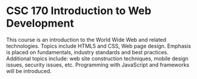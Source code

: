 # CSC 170 Introduction to Web Development

This course is an introduction to the World Wide Web and related technologies. Topics include HTML5 and CSS, Web page design. Emphasis is placed on fundamentals, industry standards and best practices. Additional topics include: web site construction techniques, mobile design issues, security issues, etc. Programming with JavaScript and frameworks will be introduced.
